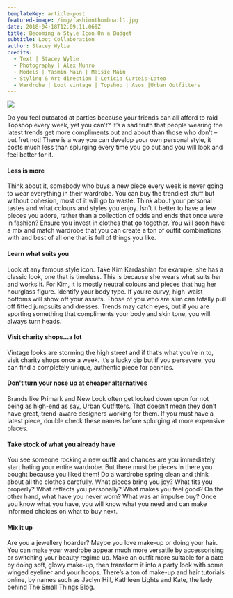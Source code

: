 ```yaml
---
templateKey: article-post
featured-image: /img/fashionthumbnail1.jpg
date: 2018-04-18T12:09:11.069Z
title: Becoming a Style Icon On a Budget
subtitle: Loot Collaboration
author: Stacey Wylie
credits:
  - Text | Stacey Wylie
  - Photography | Alex Munro
  - Models | Yasmin Main | Maisie Main
  - Styling & Art direction | Leticia Curteis-Lateo
  - Wardrobe | Loot vintage | Topshop | Asos |Urban Outfitters
---
```

![](/img/fashiona2.jpg)

Do you feel outdated at parties because your friends can all afford to raid Topshop every week, yet you can’t? It’s a sad truth that people wearing the latest trends get more compliments out and about than those who don’t – but fret not! There is a way you can develop your own personal style, it costs much less than splurging every time you go out and you will look and feel better for it.

#### Less is more

Think about it, somebody who buys a new piece every week is never going to wear everything in their wardrobe. You can buy the trendiest stuff but without cohesion, most of it will go to waste. Think about your personal tastes and what colours and styles you enjoy. Isn’t it better to have a few pieces you adore, rather than a collection of odds and ends that once were in fashion? Ensure you invest in clothes that go together. You will soon have a mix and match wardrobe that you can create a ton of outfit combinations with and best of all one that is full of things you like.

#### Learn what suits you

Look at any famous style icon. Take Kim Kardashian for example, she has a classic look, one that is timeless. This is because she wears what suits her and works it. For Kim, it is mostly neutral colours and pieces that hug her hourglass figure. Identify your body type. If you’re curvy, high-waist bottoms will show off your assets. Those of you who are slim can totally pull off fitted jumpsuits and dresses. Trends may catch eyes, but if you are sporting something that compliments your body and skin tone, you will always turn heads.

#### Visit charity shops...a lot

Vintage looks are storming the high street and if that’s what you’re in to, visit charity shops once a week. It’s a lucky dip but if you persevere, you can find a completely unique, authentic piece for pennies.

#### Don't turn your nose up at cheaper alternatives

Brands like Primark and New Look often get looked down upon for not being as high-end as say, Urban Outfitters. That doesn’t mean they don’t have great, trend-aware designers working for them. If you must have a latest piece, double check these names before splurging at more expensive places.

#### Take stock of what you already have

You see someone rocking a new outfit and chances are you immediately start hating your entire wardrobe. But there must be pieces in there you bought because you liked them! Do a wardrobe spring clean and think about all the clothes carefully. What pieces bring you joy? What fits you properly? What reflects you personally? What makes you feel good? On the other hand, what have you never worn? What was an impulse buy? Once you know what you have, you will know what you need and can make informed choices on what to buy next.

#### Mix it up

Are you a jewellery hoarder? Maybe you love make-up or doing your hair. You can make your wardrobe appear much more versatile by accessorising or switching your beauty regime up. Make an outfit more suitable for a date by doing soft, glowy make-up, then transform it into a party look with some winged eyeliner and your hoops. There’s a ton of make-up and hair tutorials online, by names such as Jaclyn Hill, Kathleen Lights and Kate, the lady behind The Small Things Blog.